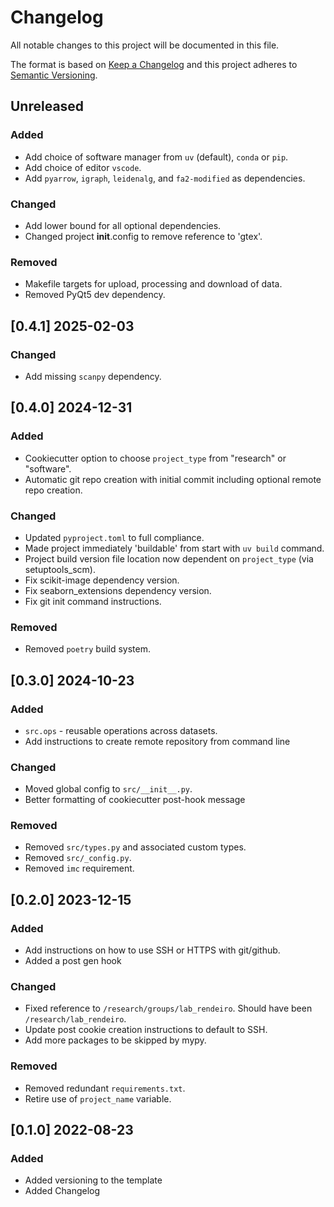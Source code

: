 Changelog
=========

All notable changes to this project will be documented in this file.

The format is based on [Keep a Changelog](https://keepachangelog.com>)
and this project adheres to [Semantic Versioning](https://semver.org/spec/v2.0.0.html).


## Unreleased

### Added
  - Add choice of software manager from `uv` (default), `conda` or `pip`.
  - Add choice of editor `vscode`.
  - Add `pyarrow`, `igraph`, `leidenalg`, and `fa2-modified` as dependencies.

### Changed
  - Add lower bound for all optional dependencies.
  - Changed project __init__.config to remove reference to 'gtex'.

### Removed
  - Makefile targets for upload, processing and download of data.
  - Removed PyQt5 dev dependency.


## [0.4.1] 2025-02-03

### Changed
  - Add missing `scanpy` dependency.

## [0.4.0] 2024-12-31

### Added
  - Cookiecutter option to choose `project_type` from "research" or "software".
  - Automatic git repo creation with initial commit including optional remote repo creation.

### Changed
  - Updated `pyproject.toml` to full compliance.
  - Made project immediately 'buildable' from start with `uv build` command.
  - Project build version file location now dependent on `project_type` (via setuptools_scm).
  - Fix scikit-image dependency version.
  - Fix seaborn_extensions dependency version.
  - Fix git init command instructions.

### Removed
  - Removed `poetry` build system.


## [0.3.0] 2024-10-23

### Added
  - `src.ops` - reusable operations across datasets.
  - Add instructions to create remote repository from command line

### Changed
  - Moved global config to `src/__init__.py`.
  - Better formatting of cookiecutter post-hook message

### Removed
  - Removed `src/types.py` and associated custom types.
  - Removed `src/_config.py`.
  - Removed `imc` requirement.


## [0.2.0] 2023-12-15

### Added
  - Add instructions on how to use SSH or HTTPS with git/github.
  - Added a post gen hook

### Changed
  - Fixed reference to `/research/groups/lab_rendeiro`. Should have been `/research/lab_rendeiro`.
  - Update post cookie creation instructions to default to SSH.
  - Add more packages to be skipped by mypy.

### Removed
  - Removed redundant `requirements.txt`.
  - Retire use of `project_name` variable.


## [0.1.0] 2022-08-23

### Added
  - Added versioning to the template
  - Added Changelog
